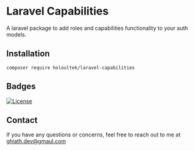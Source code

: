 # Laravel Capabilities
A laravel package to add roles and capabilities functionality to your auth models.

## Installation
```angular2html
composer require holoultek/laravel-capabilities
```

## Badges
[![License](https://img.shields.io/badge/license-MIT-blue.svg)](LICENSE)

## Contact
If you have any questions or concerns, feel free to reach out to me at ghiath.dev@gmaul.com
